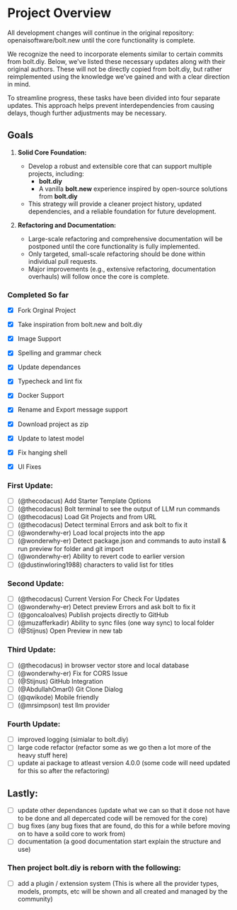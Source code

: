 # Project Overview
All development changes will continue in the original repository: openaisoftware/bolt.new until the core functionality is complete.

We recognize the need to incorporate elements similar to certain commits from bolt.diy. Below, we've listed these necessary updates along with their original authors. These will not be directly copied from bolt.diy, but rather reimplemented using the knowledge we've gained and with a clear direction in mind.

To streamline progress, these tasks have been divided into four separate updates. This approach helps prevent interdependencies from causing delays, though further adjustments may be necessary.
## Goals

1. **Solid Core Foundation:**
   - Develop a robust and extensible core that can support multiple projects, including:
     - **bolt.diy**
     - A vanilla **bolt.new** experience inspired by open-source solutions from **bolt.diy**
   - This strategy will provide a cleaner project history, updated dependencies, and a reliable foundation for future development.

2. **Refactoring and Documentation:**
   - Large-scale refactoring and comprehensive documentation will be postponed until the core functionality is fully implemented.
   - Only targeted, small-scale refactoring should be done within individual pull requests.
   - Major improvements (e.g., extensive refactoring, documentation overhauls) will follow once the core is complete.

### Completed So far 
- [X] Fork Orginal Project
- [X] Take inspiration from bolt.new and bolt.diy 
- [X] Image Support
- [X] Spelling and grammar check
- [X] Update dependances
- [X] Typecheck and lint fix
- [X] Docker Support
- [X] Rename and Export message support
- [X] Download project as zip
- [X] Update to latest model
- [X] Fix hanging shell
- [X] UI Fixes


### First Update:
- [ ] (@thecodacus) Add Starter Template Options
- [ ] (@thecodacus) Bolt terminal to see the output of LLM run commands
- [ ] (@thecodacus) Load Git Projects and from URL
- [ ] (@thecodacus) Detect terminal Errors and ask bolt to fix it
- [ ] (@wonderwhy-er) Load local projects into the app
- [ ] (@wonderwhy-er) Detect package.json and commands to auto install & run preview for folder and git import
- [ ] (@wonderwhy-er) Ability to revert code to earlier version
- [ ] (@dustinwloring1988) characters to valid list for titles 

### Second Update:
- [ ] (@thecodacus) Current Version For Check For Updates
- [ ] (@wonderwhy-er) Detect preview Errors and ask bolt to fix it
- [ ] (@goncaloalves) Publish projects directly to GitHub
- [ ] (@muzafferkadir) Ability to sync files (one way sync) to local folder
- [ ] (@Stijnus) Open Preview in new tab

### Third Update:
- [ ] (@thecodacus) in browser vector store and local database 
- [ ] (@wonderwhy-er) Fix for CORS Issue
- [ ] (@Stijnus) GitHub Integration
- [ ] (@AbdullahOmar0) Git Clone Dialog
- [ ] (@qwikode) Mobile friendly
- [ ] (@mrsimpson) test llm provider

### Fourth Update:
- [ ] improved logging (simialar to bolt.diy)
- [ ] large code refactor (refactor some as we go then a lot more of the heavy stuff here)
- [ ] update ai package to atleast version 4.0.0 (some code will need updated for this so after the refactoring)

## Lastly:
- [ ] update other dependances (update what we can so that it dose not have to be done and all depercated code will be removed for the core)
- [ ] bug fixes (any bug fixes that are found, do this for a while before moving on to have a soild core to work from)
- [ ] documentation (a good documentation start explain the structure and use)

### Then project bolt.diy is reborn with the following:
- [ ] add a plugin / extension system (This is where all the provider types, models, prompts, etc will be shown and all created and managed by the community)
